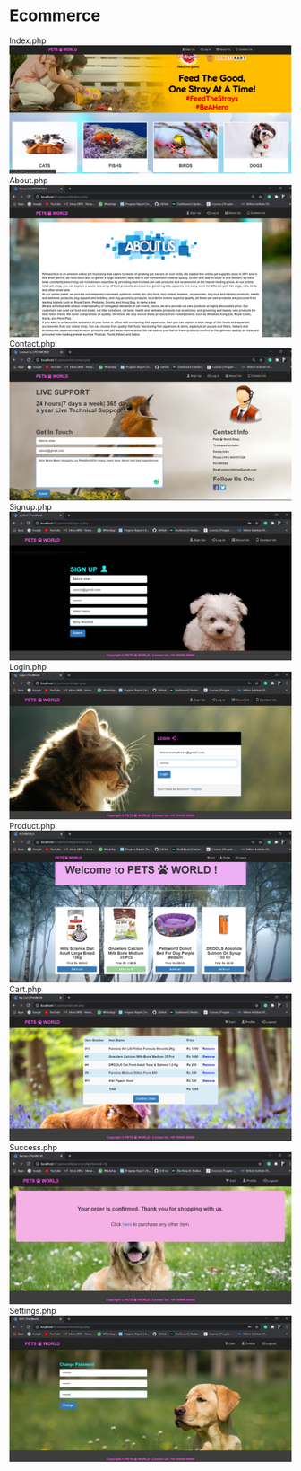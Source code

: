 # Ecommerce
Index.php
<img src="img/s1.png">
About.php
<img src="img/s2.png">
Contact.php
<img src="img/s3.png">
Signup.php
<img src="img/s4.png">
Login.php
<img src="img/s5.png">
Product.php
<img src="img/s6.png">
Cart.php
<img src="img/s7.png">
Success.php
<img src="img/s8.png">
Settings.php
<img src="img/s9.png">
